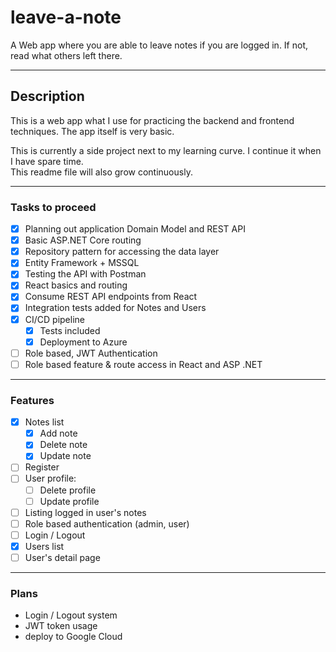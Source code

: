 # leave-a-note
A Web app where you are able to leave notes if you are logged in. If not, read what others left there.

---

## Description

This is a web app what I use for practicing the backend and frontend techniques. The app itself is very basic.  

This is currently a side project next to my learning curve. I continue it when I have spare time.  
This readme file will also grow continuously.

---

### Tasks to proceed

- [x] Planning out application Domain Model and REST API
- [x] Basic ASP.NET Core routing
- [x] Repository pattern for accessing the data layer
- [x] Entity Framework + MSSQL
- [x] Testing the API with Postman
- [x] React basics and routing
- [x] Consume REST API endpoints from React
- [x] Integration tests added for Notes and Users
- [x] CI/CD pipeline
  - [x] Tests included
  - [x] Deployment to Azure
- [ ] Role based, JWT Authentication
- [ ] Role based feature & route access in React and ASP .NET

---

### Features

- [x] Notes list
  - [x] Add note
  - [x] Delete note
  - [x] Update note
- [ ] Register
- [ ] User profile:
  - [ ] Delete profile
  - [ ] Update profile
- [ ] Listing logged in user's notes
- [ ] Role based authentication (admin, user)
- [ ] Login / Logout
- [x] Users list
- [ ] User's detail page

---

### Plans

- Login / Logout system
- JWT token usage
- deploy to Google Cloud
